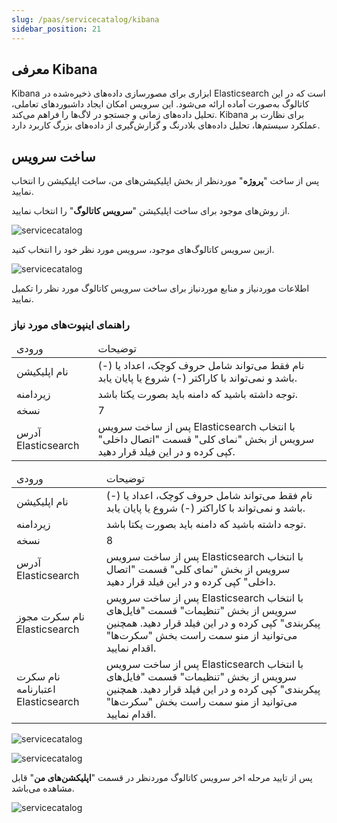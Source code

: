 ```yaml
---
slug: /paas/servicecatalog/kibana
sidebar_position: 21
---
```


## معرفی Kibana
Kibana ابزاری برای مصورسازی داده‌های ذخیره‌شده در Elasticsearch است که در این کاتالوگ به‌صورت آماده ارائه می‌شود. این سرویس امکان ایجاد داشبوردهای تعاملی، تحلیل داده‌های زمانی و جستجو در لاگ‌ها را فراهم می‌کند. Kibana برای نظارت بر عملکرد سیستم‌ها، تحلیل داده‌های بلادرنگ و گزارش‌گیری از داده‌های بزرگ کاربرد دارد.


## ساخت سرویس
پس از ساخت "**پروژه**" موردنظر از بخش اپلیکیشن‌های من، ساخت اپلیکیشن را انتخاب نمایید.

از روش‌های موجود برای ساخت اپلیکیشن "**سرویس کاتالوگ**" را انتخاب نمایید.

![servicecatalog](/img/servicecatalog/servicecatalog00.png)

ازبین سرویس کاتالوگ‌های موجود، سرویس مورد نظر خود را انتخاب کنید.

![servicecatalog](/img/servicecatalog/servicecatalog000.png)

اطلاعات موردنیاز و منابع موردنیاز برای ساخت سرویس کاتالوگ مورد نظر را تکمیل نمایید.

### راهنمای اینپوت‌های مورد نیاز


<table>
    <thead>
        <tr>
            <td>ورودی</td>
            <td>توضیحات</td>
        </tr>
    </thead>
    <tbody>
        <tr>
            <td>نام اپلیکیشن</td>
            <td>نام فقط می‌تواند شامل حروف کوچک، اعداد یا (-) باشد و نمی‌تواند با کاراکتر (-) شروع یا پایان یابد.</td>
        </tr>
         <tr>
            <td>زیردامنه</td>
            <td>توجه داشته باشید که دامنه باید بصورت یکتا باشد.</td>
        </tr>
        <tr>
            <td>نسخه</td>
            <td>7</td>
        </tr>
        <tr>
            <td>آدرس Elasticsearch</td>
            <td>
            پس از ساخت سرویس Elasticsearch با انتخاب سرویس از بخش "نمای کلی" قسمت "اتصال داخلی" کپی کرده و در این فیلد قرار دهید.
            </td>
        </tr>
    </tbody>
</table>

<table>
    <thead>
        <tr>
            <td>ورودی</td>
            <td>توضیحات</td>
        </tr>
    </thead>
    <tbody>
        <tr>
            <td>نام اپلیکیشن</td>
            <td>نام فقط می‌تواند شامل حروف کوچک، اعداد یا (-) باشد و نمی‌تواند با کاراکتر (-) شروع یا پایان یابد.</td>
        </tr>
         <tr>
            <td>زیردامنه</td>
            <td>توجه داشته باشید که دامنه باید بصورت یکتا باشد.</td>
        </tr>
        <tr>
            <td>نسخه</td>
            <td>8</td>
        </tr>
        <tr>
            <td>آدرس Elasticsearch</td>
            <td>
       پس از ساخت سرویس Elasticsearch با انتخاب سرویس از بخش "نمای کلی" قسمت "اتصال داخلی" کپی کرده و در این فیلد قرار دهید.
            </td>
        </tr>
         <tr>
            <td>نام سکرت مجوز Elasticsearch</td>
           <td>پس از ساخت سرویس Elasticsearch با انتخاب سرویس از بخش "تنظیمات" قسمت "فایل‌های پیکربندی" کپی کرده و در این فیلد قرار دهید.
            همچنین می‌توانید از منو سمت راست بخش "سکرت‌ها" اقدام نمایید.</td>
        </tr>
         <tr>
            <td>نام سکرت اعتبارنامه Elasticsearch</td>
            <td> 
            پس از ساخت سرویس Elasticsearch با انتخاب سرویس از بخش "تنظیمات" قسمت "فایل‌های پیکربندی" کپی کرده و در این فیلد قرار دهید.
            همچنین می‌توانید از منو سمت راست بخش "سکرت‌ها" اقدام نمایید.
            </td>
        </tr>
    </tbody>
</table>
 
![servicecatalog](/img/servicecatalog/servicecatalog39-1.png)

![servicecatalog](/img/servicecatalog/servicecatalog39-1.png)

 پس از تایید مرحله اخر سرویس کاتالوگ موردنظر در قسمت "**اپلیکشن‌های من**" قابل مشاهده می‌باشد.
 
 ![servicecatalog](/img/servicecatalog/servicecatalog40.png)
